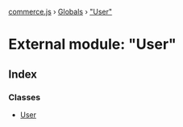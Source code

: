 [commerce.js](../README.md) › [Globals](../globals.md) › ["User"](_user_.md)

# External module: "User"

## Index

### Classes

* [User](../classes/_user_.user.md)
